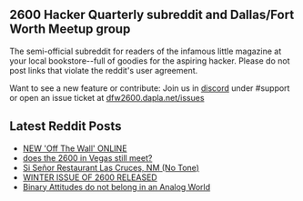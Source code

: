 ## 2600 Hacker Quarterly subreddit and Dallas/Fort Worth Meetup group
The semi-official subreddit for readers of the infamous little magazine at your local bookstore--full of goodies for the aspiring hacker. Please do not post links that violate the reddit's user agreement.

Want to see a new feature or contribute: 
Join us in [discord](https://dfw2600.dapla.net/chat) under #support or open an issue ticket at [dfw2600.dapla.net/issues](https://dfw2600.dapla.net/issues)

## Latest Reddit Posts
<!-- BLOG-POST-LIST:START -->
- [NEW 'Off The Wall' ONLINE](https://2600.com/wall/28-01-2025)
- [does the 2600 in Vegas still meet?](https://www.reddit.com/r/2600/comments/1ib0bdm/does_the_2600_in_vegas_still_meet/)
- [Si Señor Restaurant Las Cruces, NM (No Tone)](https://www.reddit.com/r/2600/comments/1iaz9ji/si_señor_restaurant_las_cruces_nm_no_tone/)
- [WINTER ISSUE OF 2600 RELEASED](https://2600.com/content/winter-issue-2600-released-17)
- [Binary Attitudes do not belong in an Analog World](https://www.reddit.com/r/2600/comments/1i6eopg/binary_attitudes_do_not_belong_in_an_analog_world/)
<!-- BLOG-POST-LIST:END -->
